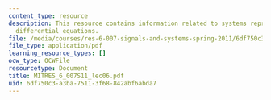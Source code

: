 ```yaml
---
content_type: resource
description: This resource contains information related to systems represented by
  differential equations.
file: /media/courses/res-6-007-signals-and-systems-spring-2011/6df750c3a3ba75113f68842abf6abda7_MITRES_6_007S11_lec06.pdf
file_type: application/pdf
learning_resource_types: []
ocw_type: OCWFile
resourcetype: Document
title: MITRES_6_007S11_lec06.pdf
uid: 6df750c3-a3ba-7511-3f68-842abf6abda7
---
```

